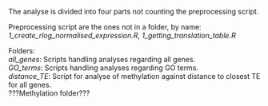 The analyse is divided into four parts not counting the preprocessing script. 

Preprocessing script are the ones not in a folder, by name: _1_create_rlog_normalised_expression.R_, _1_getting_translation_table.R_  

Folders:  
_all_genes_: Scripts handling analyses regarding all genes.  
_GO_terms_: Scripts handling analyses regarding GO terms.  
_distance_TE_: Script for analyse of methylation against distance to closest TE for all genes.  
???Methylation folder???


